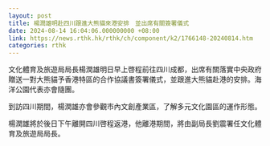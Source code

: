```yaml
---
layout: post
title: 楊潤雄明赴四川跟進大熊貓來港安排　並出席有關簽署儀式
date: 2024-08-14 16:04:06.000000000 +08:00
link: https://news.rthk.hk/rthk/ch/component/k2/1766148-20240814.htm
categories: rthk
---
```


文化體育及旅遊局局長楊潤雄明日早上啓程前往四川成都，出席有關落實中央政府贈送一對大熊貓予香港特區的合作協議書簽署儀式，並跟進大熊貓赴港的安排。海洋公園代表亦會隨團。
 
到訪四川期間，楊潤雄亦會參觀市內文創產業區，了解多元文化園區的運作形態。
 
楊潤雄將於後日下午離開四川啓程返港，他離港期間，將由副局長劉震署任文化體育及旅遊局局長。
